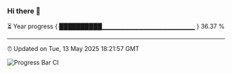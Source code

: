 ### Hi there 👋

⏳ Year progress { ██████████▁▁▁▁▁▁▁▁▁▁▁▁▁▁▁▁▁▁▁▁ } 36.37 %

---

⏰ Updated on Tue, 13 May 2025 18:21:57 GMT

![Progress Bar CI](https://github.com/liununu/liununu/workflows/Progress%20Bar%20CI/badge.svg)
